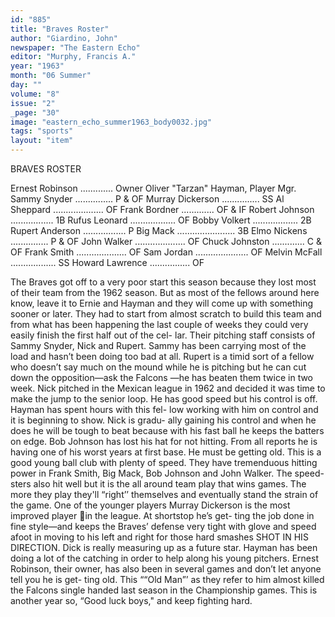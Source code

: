 ```yaml
---
id: "885"
title: "Braves Roster"
author: "Giardino, John"
newspaper: "The Eastern Echo"
editor: "Murphy, Francis A."
year: "1963"
month: "06 Summer"
day: ""
volume: "8"
issue: "2"
_page: "30"
image: "eastern_echo_summer1963_body0032.jpg"
tags: "sports"
layout: "item"
---
```

BRAVES ROSTER

Ernest Robinson ............. Owner
Oliver "Tarzan" Hayman, Player Mgr.
Sammy Snyder ............... P & OF
Murray Dickerson ............... SS
Al Sheppard .................... OF
Frank Bordner ............. OF & IF
Robert Johnson ................. 1B
Rufus Leonard .................. OF
Bobby Volkert .................. 2B
Rupert Anderson ................. P
Big Mack ....................... 3B
Elmo Nickens ............... P & OF
John Walker .................... OF
Chuck Johnston ............. C & OF
Frank Smith .................... OF
Sam Jordan ..................... OF
Melvin McFall .................. SS
Howard Lawrence ................ OF 

The Braves got off to a very poor
start this season because they lost most
of their team from the 1962 season.
But as most of the fellows around here
know, leave it to Ernie and Hayman
and they will come up with something
sooner or later. They had to start
from almost scratch to build this team
and from what has been happening the
last couple of weeks they could very
easily finish the first half out of the cel-
lar. Their pitching staff consists of
Sammy Snyder, Nick and Rupert.
Sammy has been carrying most of the
load and hasn’t been doing too bad at
all. Rupert is a timid sort of a fellow
who doesn’t say much on the mound
while he is pitching but he can cut
down the opposition—ask the Falcons
—he has beaten them twice in two
week. Nick pitched in the Mexican
league in 1962 and decided it was time
to make the jump to the senior loop.
He has good speed but his control is off.
Hayman has spent hours with this fel-
low working with him on control and
it is beginning to show. Nick is gradu-
ally gaining his control and when he
does he will be tough to beat because
with his fast ball he keeps the batters
on edge. Bob Johnson has lost his hat
for not hitting. From all reports he is
having one of his worst years at first
base. He must be getting old. This is
a good young ball club with plenty of
speed. They have tremenduous hitting
power in Frank Smith, Big Mack, Bob
Johnson and John Walker. The speed-
sters also hit well but it is the all around
team play that wins games. The more
they play they'll “right’’ themselves and
eventually stand the strain of the game.
One of the younger players Murray
Dickerson is the most improved player
in the league. At shortstop he’s get-
ting the job done in fine style—and
keeps the Braves’ defense very tight
with glove and speed afoot in moving
to his left and right for those hard
smashes SHOT IN HIS DIRECTION.
Dick is really measuring up as a future
star. Hayman has been doing a lot of
the catching in order to help along his
young pitchers. Ernest Robinson, their
owner, has also been in several games
and don’t let anyone tell you he is get-
ting old. This ““Old Man”’ as they refer
to him almost killed the Falcons single
handed last season in the Championship
games. This is another year so, “Good
luck boys," and keep fighting hard.
